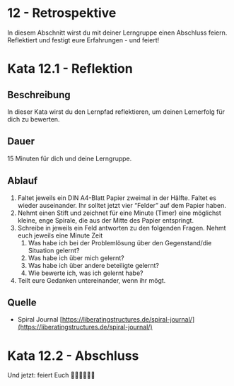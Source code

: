# 12 - Retrospektive

In diesem Abschnitt wirst du mit deiner Lerngruppe einen Abschluss feiern. Reflektiert und festigt eure Erfahrungen - und feiert!

# Kata 12.1 - Reflektion

## Beschreibung

In dieser Kata wirst du den Lernpfad reflektieren, um deinen Lernerfolg für dich zu bewerten. 

## Dauer

15 Minuten für dich und deine Lerngruppe.

## Ablauf

1. Faltet jeweils ein DIN A4-Blatt Papier zweimal in der Hälfte. Faltet es wieder auseinander. Ihr solltet jetzt vier “Felder” auf dem Papier haben.
2. Nehmt einen Stift und zeichnet für eine Minute (Timer) eine möglichst kleine, enge Spirale, die aus der Mitte des Papier entspringt.
3. Schreibe in jeweils ein Feld antworten zu den folgenden Fragen. Nehmt euch jeweils eine Minute Zeit
    1. Was habe ich bei der Problemlösung über den Gegenstand/die Situation gelernt?
    2. Was habe ich über mich gelernt?
    3. Was habe ich über andere beteiligte gelernt?
    4. Wie bewerte ich, was ich gelernt habe?
4. Teilt eure Gedanken untereinander, wenn ihr mögt.

## Quelle

- Spiral Journal [https://liberatingstructures.de/spiral-journal/](https://liberatingstructures.de/spiral-journal/)

# Kata 12.2 - Abschluss

Und jetzt: feiert Euch 🕺💃🥂🍿🙌🎉